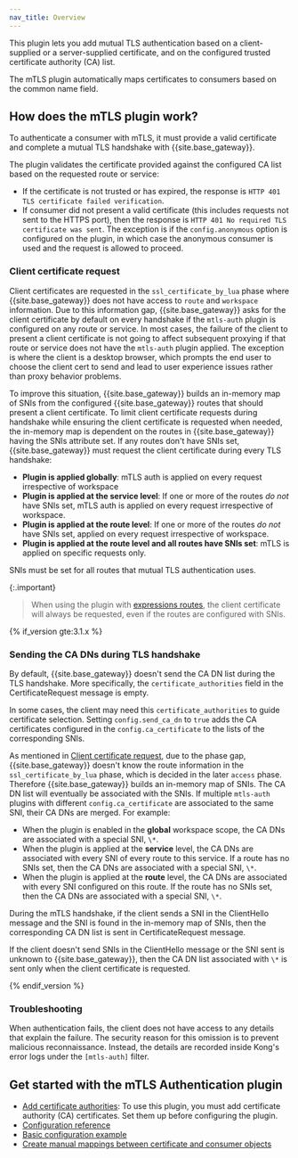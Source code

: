 ```yaml
---
nav_title: Overview
---
```


This plugin lets you add mutual TLS authentication based on a client-supplied or a server-supplied certificate, 
and on the configured trusted certificate authority (CA) list.

The mTLS plugin automatically maps certificates to consumers based on the common name field.

## How does the mTLS plugin work?

To authenticate a consumer with mTLS, it must provide a valid certificate and
complete a mutual TLS handshake with {{site.base_gateway}}.

The plugin validates the certificate provided against the configured CA list based on the
requested route or service:
* If the certificate is not trusted or has expired, the response is
  `HTTP 401 TLS certificate failed verification`.
* If consumer did not present a valid certificate (this includes requests not
  sent to the HTTPS port), then the response is `HTTP 401 No required TLS certificate was sent`.
  The exception is if the `config.anonymous` option is configured on the plugin, in which
  case the anonymous consumer is used and the request is allowed to proceed.

### Client certificate request

Client certificates are requested in the `ssl_certificate_by_lua` phase where {{site.base_gateway}} does not
have access to `route` and `workspace` information. Due to this information gap, {{site.base_gateway}} asks for
the client certificate by default on every handshake if the `mtls-auth` plugin is configured on any route or service.
In most cases, the failure of the client to present a client certificate is not going to affect subsequent
proxying if that route or service does not have the `mtls-auth` plugin applied. The exception is where
the client is a desktop browser, which prompts the end user to choose the client cert to send and
lead to user experience issues rather than proxy behavior problems. 

To improve this situation, {{site.base_gateway}} builds an in-memory map of SNIs from the configured {{site.base_gateway}} routes that should present a client certificate. 
To limit client certificate requests during handshake while ensuring the client
certificate is requested when needed, the in-memory map is dependent on the routes in
{{site.base_gateway}} having the SNIs attribute set.
If any routes don't have SNIs set, {{site.base_gateway}} must request
the client certificate during every TLS handshake:

- **Plugin is applied globally**: mTLS auth is applied on every request irrespective of workspace
- **Plugin is applied at the service level**: If one or more of the routes *do not* have SNIs set, mTLS auth is applied on every request irrespective of workspace. 
- **Plugin is applied at the route level**: If one or more of the routes *do not* have SNIs set, applied on every request irrespective of workspace.
- **Plugin is applied at the route level and all routes have SNIs set**: mTLS is applied on specific requests only.

SNIs must be set for all routes that mutual TLS authentication uses.

{:.important}
> When using the plugin with [expressions routes](/gateway/latest/reference/expressions-language/), 
the client certificate will always be requested, even if the routes are configured with SNIs. 

{% if_version gte:3.1.x %}
### Sending the CA DNs during TLS handshake

By default, {{site.base_gateway}} doesn't send the CA DN list during the TLS handshake. 
More specifically, the `certificate_authorities` field in the CertificateRequest message is empty.

In some cases, the client may need this `certificate_authorities` to guide
certificate selection. Setting `config.send_ca_dn` to `true` adds the
CA certificates configured in the `config.ca_certificate` to the lists of
the corresponding SNIs.

As mentioned in [Client certificate request](#client-certificate-request),
due to the phase gap, {{site.base_gateway}} doesn't know the route information in the
`ssl_certificate_by_lua` phase, which is decided in the later `access` phase.
Therefore {{site.base_gateway}} builds an in-memory map of SNIs. 
The CA DN list will eventually be associated with the SNIs. 
If multiple `mtls-auth` plugins with different `config.ca_certificate` are 
associated to the same SNI, their CA DNs are merged. 
For example:

- When the plugin is enabled in the **global** workspace scope, the CA DNs
  are associated with a special SNI, `\*`.
- When the plugin is applied at the **service** level, the CA DNs are
  associated with every SNI of every route to this service. 
  If a route has no SNIs set, then the CA DNs are associated with a special SNI, `\*`.
- When the plugin is applied at the **route** level, the CA DNs are
  associated with every SNI configured on this route. 
  If the route has no SNIs set, then the CA DNs are associated with a special SNI, `\*`.

During the mTLS handshake, if the client sends a SNI in the ClientHello message and
the SNI is found in the in-memory map of SNIs, then the corresponding CA DN list is sent in CertificateRequest message.

If the client doesn't send SNIs in the ClientHello message or the SNI sent is
unknown to {{site.base_gateway}}, then the CA DN list associated with `\*` is sent only when the client certificate is requested.

{% endif_version %}


### Troubleshooting

When authentication fails, the client does not have access to any details that explain the
failure. The security reason for this omission is to prevent malicious reconnaissance.
Instead, the details are recorded inside Kong's error logs under the `[mtls-auth]`
filter.

## Get started with the mTLS Authentication plugin

* [Add certificate authorities](/hub/kong-inc/mtls-auth/how-to/add-cert-authorities/): 
To use this plugin, you must add certificate authority (CA) certificates. 
Set them up before configuring the plugin.
* [Configuration reference](/hub/kong-inc/mtls-auth/configuration/)
* [Basic configuration example](/hub/kong-inc/mtls-auth/how-to/basic-example/)
* [Create manual mappings between certificate and consumer objects](/hub/kong-inc/mtls-auth/how-to/manual-mapping-cert-consumers/)
